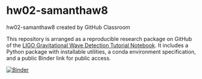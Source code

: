# hw02-samanthaw8
hw02-samanthaw8 created by GitHub Classroom

This repository is arranged as a reproducible research package on GitHub of the [LIGO Gravitational Wave Detection Tutorial Notebook](https://github.com/losc-tutorial/LOSC_Event_tutorial). It includes a Python package with installable utilities, a conda environment specification, and a public Binder link for public access. 

[![Binder](https://mybinder.org/badge_logo.svg)](https://mybinder.org/v2/gh/UCB-stat-159-s23/hw02-samanthaw8.git/main)
